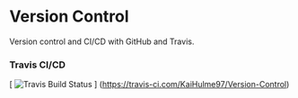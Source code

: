 # Version Control

Version control and CI/CD with GitHub and Travis.

### Travis CI/CD

[ ![Travis Build Status](https://travis-ci.com/KaiHulme97/Version-Control) ]
(https://travis-ci.com/KaiHulme97/Version-Control)
